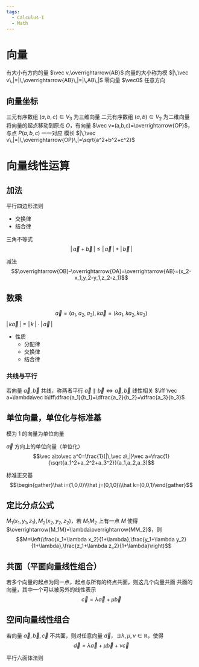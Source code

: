 ```yaml
---
tags:
  - Calculus-I
  - Math
---
```

# 向量
有大小有方向的量 $\vec v,\overrightarrow{AB}$
向量的大小称为模 $|\,\vec v\,|=|\,\overrightarrow{AB}\,|=|\,AB\,|$
零向量 $\vec0$ 任意方向
## 向量坐标
三元有序数组 $(a,b,c)\in V_3$ 为三维向量
二元有序数组 $(a,b)\in V_2$ 为二维向量
将向量的起点移动到原点 $O$，有向量 $\vec v=(a,b,c)=\overrightarrow{OP}$，与点 $P(a,b,c)$ 一一对应
模长 $|\,\vec v\,|=|\,\overrightarrow{OP}\,|=\sqrt{a^2+b^2+c^2}$
# 向量线性运算
## 加法
平行四边形法则
- 交换律
- 结合律

三角不等式
$$|\,\vec a+\vec b\,|\le|\,\vec a\,|+|\,\vec b\,|$$

减法
$$\overrightarrow{OB}-\overrightarrow{OA}=\overrightarrow{AB}=(x_2-x_1,y_2-y_1,z_2-z_1)$$
## 数乘
$$\vec a=(a_1,a_2,a_3),k\vec a=(ka_1,ka_2,ka_3)$$
$|\,k\vec a\,|=|\,k\,|\cdot|\,\vec a\,|$
- 性质
	- 分配律
	- 交换律
	- 结合律
### 共线与平行
若向量 $\vec a,\vec b$ 共线，称两者平行
$\vec a\parallel\vec b\iff\vec a,\vec b$ 线性相关 $\iff \vec a=\lambda\vec b\iff\dfrac{a_1}{b_1}=\dfrac{a_2}{b_2}=\dfrac{a_3}{b_3}$
## 单位向量，单位化与标准基
模为 $1$ 的向量为单位向量

$\vec a$ 方向上的单位向量（单位化）
$$\vec a\to\vec a^0=\frac{1}{|\,\vec a\,|}\vec a=\frac{1}{\sqrt{a_1^2+a_2^2+a_3^2}}(a_1,a_2,a_3)$$

标准正交基
$$\begin{gather}\hat i=(1,0,0)\\\hat j=(0,1,0)\\\hat k=(0,0,1)\end{gather}$$
## 定比分点公式
$M_1(x_1,y_1,z_1),M_2(x_2,y_2,z_2)$，若 $M_1M_2$ 上有一点 $M$ 使得 $\overrightarrow{M_1M}=\lambda\overrightarrow{MM_2}$，则
$$M=\left(\frac{x_1+\lambda x_2}{1+\lambda},\frac{y_1+\lambda y_2}{1+\lambda},\frac{z_1+\lambda z_2}{1+\lambda}\right)$$

## 共面（平面向量线性组合）
若多个向量的起点为同一点，起点与所有的终点共面，则这几个向量共面
共面的向量，其中一个可以被另外的线性表示
$$\vec c=\lambda \vec a+\mu\vec b$$
## 空间向量线性组合
若向量 $\vec a,\vec b,\vec c$ 不共面，则对任意向量 $\vec d$，$\exists\lambda,\mu,\nu\in\mathbb{R}$，使得
$$\vec d=\lambda\vec a+\mu\vec b+\nu\vec c$$

平行六面体法则
